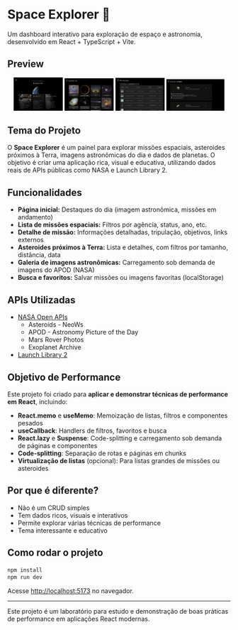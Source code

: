 # Space Explorer 🚀

Um dashboard interativo para exploração de espaço e astronomia, desenvolvido em React + TypeScript + Vite.

## Preview

<p align="center">
  <img src="./src/assets/preview3.png" alt="Galeria" width="22%"/>
  <img src="./src/assets/preview1.png" alt="Home" width="22%"/>
  <img src="./src/assets/preview2.png" alt="Missões" width="22%"/>
  <img src="./src/assets/preview4.png" alt="Missões" width="26%"/>
</p>

## Tema do Projeto

O **Space Explorer** é um painel para explorar missões espaciais, asteroides próximos à Terra, imagens astronômicas do dia e dados de planetas. O objetivo é criar uma aplicação rica, visual e educativa, utilizando dados reais de APIs públicas como NASA e Launch Library 2.

## Funcionalidades
- **Página inicial:** Destaques do dia (imagem astronômica, missões em andamento)
- **Lista de missões espaciais:** Filtros por agência, status, ano, etc.
- **Detalhe de missão:** Informações detalhadas, tripulação, objetivos, links externos
- **Asteroides próximos à Terra:** Lista e detalhes, com filtros por tamanho, distância, data
- **Galeria de imagens astronômicas:** Carregamento sob demanda de imagens do APOD (NASA)
- **Busca e favoritos:** Salvar missões ou imagens favoritas (localStorage)

## APIs Utilizadas
- [NASA Open APIs](https://api.nasa.gov/)
  - Asteroids - NeoWs
  - APOD - Astronomy Picture of the Day
  - Mars Rover Photos
  - Exoplanet Archive
- [Launch Library 2](https://thespacedevs.com/llapi)

## Objetivo de Performance
Este projeto foi criado para **aplicar e demonstrar técnicas de performance em React**, incluindo:
- **React.memo** e **useMemo**: Memoização de listas, filtros e componentes pesados
- **useCallback**: Handlers de filtros, favoritos e busca
- **React.lazy** e **Suspense**: Code-splitting e carregamento sob demanda de páginas e componentes
- **Code-splitting**: Separação de rotas e páginas em chunks
- **Virtualização de listas** (opcional): Para listas grandes de missões ou asteroides

## Por que é diferente?
- Não é um CRUD simples
- Tem dados ricos, visuais e interativos
- Permite explorar várias técnicas de performance
- Tema interessante e educativo

## Como rodar o projeto

```bash
npm install
npm run dev
```

Acesse [http://localhost:5173](http://localhost:5173) no navegador.

---

Este projeto é um laboratório para estudo e demonstração de boas práticas de performance em aplicações React modernas.

